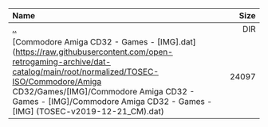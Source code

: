 |Name|Size|
|:---|---:|
|[..](../index.html)|DIR|
|[Commodore Amiga CD32 - Games - [IMG].dat](https://raw.githubusercontent.com/open-retrogaming-archive/dat-catalog/main/root/normalized/TOSEC-ISO/Commodore/Amiga CD32/Games/[IMG]/Commodore Amiga CD32 - Games - [IMG]/Commodore Amiga CD32 - Games - [IMG] (TOSEC-v2019-12-21_CM).dat)|24097|
